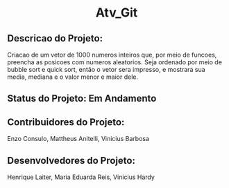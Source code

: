 <h1 align="center"> Atv_Git </h1>

## Descricao do Projeto: 
Criacao de um vetor de 1000 numeros inteiros que, por meio de funcoes, preencha as posicoes com numeros aleatorios. Seja ordenado por meio de bubble sort e quick sort, então o vetor sera impresso, e mostrara sua media, mediana e o valor menor e maior dele.

## Status do Projeto: Em Andamento

## Contribuidores do Projeto: 
Enzo Consulo, Mattheus Anitelli, Vinicius Barbosa

## Desenvolvedores do Projeto: 
Henrique Laiter, Maria Eduarda Reis, Vinicius Hardy
